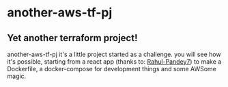 # another-aws-tf-pj
## Yet another terraform project!

another-aws-tf-pj it's a little project started as a challenge. 
you will see how it's possible, starting from a react app (thanks to: [Rahul-Pandey7](https://github.com/Rahul-Pandey7/react-image-compressor)) to make a Dockerfile, a docker-compose for development things and some AWSome magic.